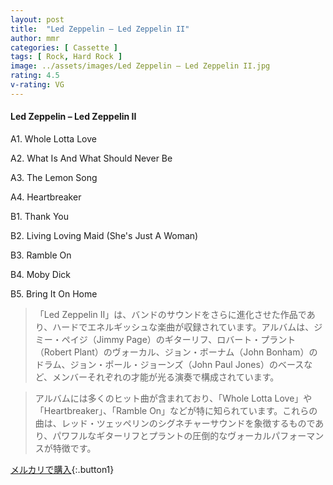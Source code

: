 ```yaml
---
layout: post
title:  "Led Zeppelin – Led Zeppelin II"
author: mmr
categories: [ Cassette ]
tags: [ Rock, Hard Rock ]
image: ../assets/images/Led Zeppelin – Led Zeppelin II.jpg
rating: 4.5
v-rating: VG
---
```


#### Led Zeppelin – Led Zeppelin II

A1. Whole Lotta Love

A2. What Is And What Should Never Be

A3. The Lemon Song

A4. Heartbreaker

B1. Thank You

B2. Living Loving Maid (She's Just A Woman)

B3. Ramble On

B4. Moby Dick

B5. Bring It On Home

> 「Led Zeppelin II」は、バンドのサウンドをさらに進化させた作品であり、ハードでエネルギッシュな楽曲が収録されています。アルバムは、ジミー・ペイジ（Jimmy Page）のギターリフ、ロバート・プラント（Robert Plant）のヴォーカル、ジョン・ボーナム（John Bonham）のドラム、ジョン・ポール・ジョーンズ（John Paul Jones）のベースなど、メンバーそれぞれの才能が光る演奏で構成されています。

> アルバムには多くのヒット曲が含まれており、「Whole Lotta Love」や「Heartbreaker」、「Ramble On」などが特に知られています。これらの曲は、レッド・ツェッペリンのシグネチャーサウンドを象徴するものであり、パワフルなギターリフとプラントの圧倒的なヴォーカルパフォーマンスが特徴です。


[メルカリで購入](https://jp.mercari.com/item/m17507286292){:.button1}

